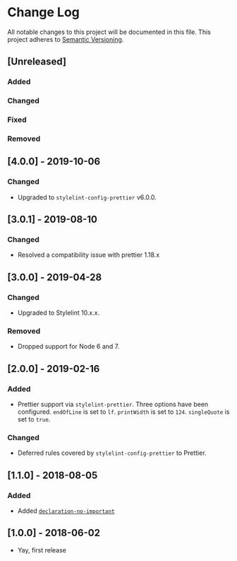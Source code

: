 # Change Log
All notable changes to this project will be documented in this file.
This project adheres to [Semantic Versioning](http://semver.org/).

## [Unreleased]
### Added

### Changed

### Fixed

### Removed

## [4.0.0] - 2019-10-06
### Changed
* Upgraded to `stylelint-config-prettier` v6.0.0.

## [3.0.1] - 2019-08-10
### Changed
* Resolved a compatibility issue with prettier 1.18.x

## [3.0.0] - 2019-04-28
### Changed
* Upgraded to Stylelint 10.x.x.

### Removed
* Dropped support for Node 6 and 7.

## [2.0.0] - 2019-02-16
### Added
* Prettier support via `stylelint-prettier`. Three options have been configured. `endOfLine` is set to `lf`. `printWidth` is set to `124`. `singleQuote` is set to `true`.

### Changed
* Deferred rules covered by `stylelint-config-prettier` to Prettier.

## [1.1.0] - 2018-08-05
### Added
- Added [`declaration-no-important`](https://stylelint.io/user-guide/rules/declaration-no-important/#declaration-no-important)

## [1.0.0] - 2018-06-02
 * Yay, first release
